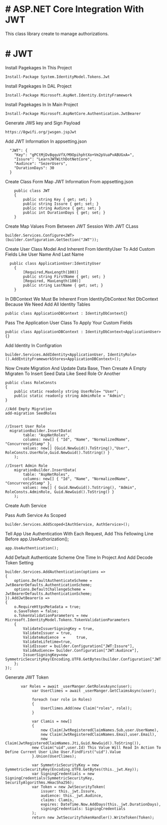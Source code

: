 
# # ASP.NET Core Integration With JWT

This class library create to manage authorizations.

# # JWT
Install Pagekages In This Project
```
Install-Package System.IdentityModel.Tokens.Jwt
```

Install Pagekages In DAL Project
```
Install-Package Microsoft.AspNet.Identity.EntityFramework
```

Install Pagekages In In Main Project
```
Install-Package Microsoft.AspNetCore.Authentication.JwtBearer
```


Generate JWS key and Sign Payload 
```
https://8gwifi.org/jwsgen.jspJwt
```

Add JWT Information In appsetting.json
```
  "JWT": {
    "Key": "gPCtMjDvBqquVfX/M9OpihphtXo+Vm2pVuaPvABUGxA=",
    "Issure": "LearnJWTWithDotNetCore",
    "Audince": "SezerUsers",
    "DurationDays": 30
  }
```

Create Class Form Map JWT Information From appsetting.json
```
    public class JWT
    {
        public string Key { get; set; }
        public string Issure { get; set; }
        public string Audince { get; set; }
        public int DurationDays { get; set; }
    }
```

 
Create Map Values From Between JWT Session With JWT CLass
```
builder.Services.Configure<JWT>(builder.Configuration.GetSection("JWT"));
```
  
 
Create User Class Model And Inherent From IdentityUser To Add Custom Fields Like User Name And Last Name   
```
  public class ApplicationUser:IdentityUser
    {
        [Required,MaxLength(100)]
        public string FirstName { get; set; }
        [Required, MaxLength(100)]
        public string LastName { get; set; }
    }
```

In DBContext We Must Be Inherent From IdentityDbContext Not DbContext Because We Need Add All Identity Tables
```
public class ApplicationDBContext : IdentityDbContext{}
```


Pass The Application User Class To Apply Your Custom Fields
```
public class ApplicationDBContext : IdentityDbContext<ApplicationUser>{}
```

Add Identity In Configration
```
builder.Services.AddIdentity<ApplicationUser, IdentityRole>().AddEntityFrameworkStores<ApplicationDBContext>();
```

Now Create Migration And Update Data Base, Then Cresate A Empty Migraten To Insert Seed Data Like Seed Role Or Another
```
public class RoleConsts
{
    public static readonly string UserRole= "User";
    public static readonly string AdminRole = "Admin";
}

//Add Empty Migration
add-migration SeedRoles


//Insert User Role
  migrationBuilder.InsertData(
        table: "AspNetRoles",
        columns: new[] { "Id", "Name", "NormalizedName", "ConcurrencyStamp" },
        values: new[] {Guid.NewGuid().ToString(),"User", RoleConsts.UserRole,Guid.NewGuid().ToString() }
    );

//Insert Admin Role
    migrationBuilder.InsertData(
        table: "AspNetRoles",
        columns: new[] { "Id", "Name", "NormalizedName", "ConcurrencyStamp" },
        values: new[] { Guid.NewGuid().ToString(), "Admin", RoleConsts.AdminRole, Guid.NewGuid().ToString() }
    );
```

Create Auth Service

Pass Auth Service As Scoped
```
builder.Services.AddScoped<IAuthService, AuthService>();
```

Tell App Use Authentication With Each Request, Add This Fellowing Line Before app.UseAuthorization();
```
app.UseAuthentication();
```

Add Default Authenticate Scheme One Time In Project And Add Decode Token Setting 
```
builder.Services.AddAuthentication(options =>
{
    options.DefaultAuthenticateScheme = JwtBearerDefaults.AuthenticationScheme;
    options.DefaultChallengeScheme = JwtBearerDefaults.AuthenticationScheme;
}).AddJwtBearer(o =>
{
    o.RequireHttpsMetadata = true;
    o.SaveToken = false;
    o.TokenValidationParameters = new Microsoft.IdentityModel.Tokens.TokenValidationParameters
    {
        ValidateIssuerSigningKey = true,
        ValidateIssuer = true,
        ValidateAudience  =     true,
        ValidateLifetime=true,
        ValidIssuer = builder.Configuration["JWT:Issure"],
        ValidAudience= builder.Configuration["JWT:Audince"],
        IssuerSigningKey=new SymmetricSecurityKey(Encoding.UTF8.GetBytes(builder.Configuration["JWT:Key"]))
    };
});
```

Generate JWT Token
```
       var Roles = await _userManger.GetRolesAsync(user);
            var UserClimes = await _userManger.GetClaimsAsync(user);

            foreach (var role in Roles)
            {
                UserClimes.Add(new Claim("roles", role));
            }

            var Clamis = new[]
            {
                new Claim(JwtRegisteredClaimNames.Sub,user.UserName),
                new Claim(JwtRegisteredClaimNames.Email,user.Email),
                new Claim(JwtRegisteredClaimNames.Jti,Guid.NewGuid().ToString()),
            new Claim("uid",user.Id) This Value Will Read In Action To Define Current User Like User.FindFirst("uid").Value
            }.Union(UserClimes);

            var SymmetricSecurityKey = new SymmetricSecurityKey(Encoding.UTF8.GetBytes(this._jwt.Key));
            var SigningCredentials = new SigningCredentials(SymmetricSecurityKey, SecurityAlgorithms.HmacSha256);
            var Token = new JwtSecurityToken(
                issuer: this._jwt.Issure,
                audience: this._jwt.Audince,
                claims: Clamis,
                expires: DateTime.Now.AddDays(this._jwt.DurationDays),
                signingCredentials: SigningCredentials
            );
            return new JwtSecurityTokenHandler().WriteToken(Token);
```


